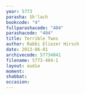 ```yaml
---
year: 5773
parasha: Sh'lach
bookcode: "4"
fullparashacode: "404"
parashacode: "404"
title: Terrible Twos
author: Rabbi Eliezer Hirsch
date: 2013-06-01
archivecode: 57734041
filename: 5773-404-1
layout: audio
moment: 
shabbat: 
occasion: 
---
```

